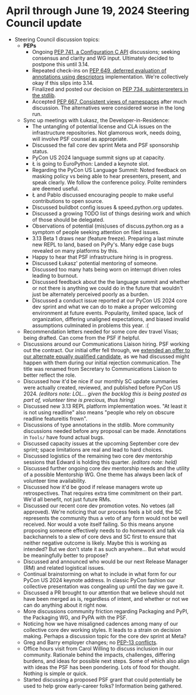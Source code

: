 # April through June 19, 2024 Steering Council update

- Steering Council discussion topics:
    - **PEPs**
        - Ongoing [PEP 741, a Configuration C API](https://peps.python.org/pep-0741/) discussions; seeking consensus and clarity and WG input. Ultimately decided to postpone this until 3.14.
        - Repeated check-ins on [PEP 649, deferred evaluation of annotations using descriptors](https://peps.python.org/pep-0649/) implementation. We're collectively okay if this slips into 3.14.
        - Finalized and posted our decision on [PEP 734, subinterpreters in the stdlib](https://discuss.python.org/t/pep-734-multiple-interpreters-in-the-stdlib/41147/24).
        - Accepted [PEP 667, Consistent views of namespaces](https://peps.python.org/pep-0667/) after much discussion. The alternatives were considered worse in the long run.
    - Sync up meetings with Łukasz, the Developer-in-Residence:
        - The untangling of potential license and CLA issues on the infrastructure repositories. Not glamorous work, needs doing, will involve PSF counsel as appropriate.
        - Discussed the fall core dev sprint Meta and PSF sponsorship status.
        - PyCon US 2024 language summit signs up at capacity.
        - Ł is going to EuroPython: Landed a keynote slot.
        - Regarding the PyCon US Language Summit: Noted feedback on masking policy vs being able to hear presenters, present, and speak clearly. We follow the conference policy. Polite reminders are deemed useful.
        - Ł and Pablo discussed encouraging people to make useful contributions to open source.
        - Discussed buildbot config issues & speed.python.org updates.
        - Discussed a growing TODO list of things desiring work and which of those should be delegated.
        - Observations of potential (mis)uses of discuss.python.org as a symptom of people seeking attention on filed issues.
        - 3.13 Beta 1 draws near (feature freeze). Preparing a last minute new REPL to land, based on PyPy's. Many edge case bugs revealed on many platforms by this.
        - Happy to hear that PSF infrastructure hiring is in progress.
        - Discussed Łukasz' potential mentoring of someone.
        - Discussed too many hats being worn on interrupt driven roles leading to burnout.
        - Discussed feedback about the the language summit and whether or not there is anything we could do in the future that wouldn't just be alternately perceived poorly as a burden.
        - Discussed a conduct issue reported at our PyCon US 2024 core dev sprint and what we can do to make a proper welcoming environment at future events. Popularity, limited space, lack of organization, differing unaligned expectations, and biased invalid assumptions culminated in problems this year. :(
    - Recommendation letters needed for some core dev travel Visas; being drafted. Can come from the PSF if helpful.
    - Discussions around our Communications Liaison hiring. PSF working out the contract. Our initial offer fell through, we [extended an offer to our alternate equally qualified candidate](https://discuss.python.org/t/the-steering-council-is-hiring/44686/6), as we had discussed might happen with them during our initial rejection communication. The title was renamed from Secretary to Communications Liaison to better reflect the role.
    - Discussed how it'd be nice if our monthly SC update summaries were actually created, reviewed, and published before PyCon US 2024. *(editors note: LOL... given the backlog this is being posted as part of, volunteer time is precious, thus hiring)*
    - Discussed new 3.13 REPL platform implementation woes. "At least it is not using readline" also means "people who rely on obscure readline featureitis frown".
    - Discussions of type annotations in the stdlib. More community discussions needed before any proposal can be made. Annotations in `Tools/` have found actual bugs.
    - Discussed capacity issues at the upcoming September core dev sprint; space limitations are real and lead to hard choices.
    - Discussed logistics of the remaining two core dev mentorship sessions that Edward is holding this quarter. *(editors note: held)*
    - Discussed further ongoing core dev mentorship needs and the utility of a possible Mentorship WG. One theme has always been lack of volunteer time availability.
    - Discussed how it'd be good if release managers wrote up retrospectives. That requires extra time commitment on their part. We'd all benefit, not just future RMs.
    - Discussed our recent core dev promotion votes. No vetoes (all approved). We're noticing that our process feels a bit odd, the SC represents the community thus a veto of any form would not be well received. Nor would a vote itself failing. So this means anyone proposing someone effectively needs to do homework and talk via backchannels to a slew of core devs and SC first to ensure that neither negative outcome is likely. Maybe this is working as intended? But we don't state it as such anywhere... But what would be meaningfully better to propose?
    - Discussed and announced who would be our next Release Manager (RM) and related logistical issues.
    - Continual brainstorming on what to include in what form for our PyCon US 2024 keynote address. In classic PyCon fashion our collective presentation was congealing up until the day we gave it.
    - Discussed a PR brought to our attention that we believe should not have been merged as is, regardless of intent, and whether or not we can do anything about it right now.
    - More discussions community friction regarding Packaging and PyPI, the Packaging WG, and PyPA with the PSF.
    - Noticing how we have misaligned cadences among many of our collective core dev working styles. It leads to a strain on decision making. Perhaps a discussion topic for the core dev sprint at Meta?
    - Greg and Barry employer changes; no [PEP-13 conflicts](https://peps.python.org/pep-0013/#conflicts-of-interest).
    - Office hours visit from Carol Willing to discuss inclusion in our community. Rationale behind the impacts, challenges, differing burdens, and ideas for possible next steps. Some of which also align with ideas the PSF has been pondering. Lots of food for thought. Nothing is simple or quick.
    - Started discussing a proposed PSF grant that could potentially be used to help grow early-career folks? Information being gathered.

